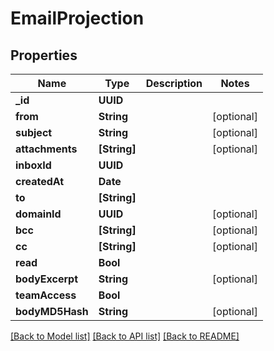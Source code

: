 # EmailProjection

## Properties
Name | Type | Description | Notes
------------ | ------------- | ------------- | -------------
**_id** | **UUID** |  | 
**from** | **String** |  | [optional] 
**subject** | **String** |  | [optional] 
**attachments** | **[String]** |  | [optional] 
**inboxId** | **UUID** |  | 
**createdAt** | **Date** |  | 
**to** | **[String]** |  | 
**domainId** | **UUID** |  | [optional] 
**bcc** | **[String]** |  | [optional] 
**cc** | **[String]** |  | [optional] 
**read** | **Bool** |  | 
**bodyExcerpt** | **String** |  | [optional] 
**teamAccess** | **Bool** |  | 
**bodyMD5Hash** | **String** |  | [optional] 

[[Back to Model list]](../README#documentation-for-models) [[Back to API list]](../README#documentation-for-api-endpoints) [[Back to README]](../README)


